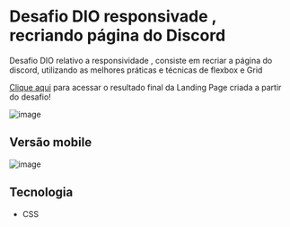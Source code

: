 
#  Desafio  DIO responsivade  , recriando  página  do Discord
Desafio  DIO  relativo  a  responsividade  , consiste  em  recriar  a  página  do discord, utilizando  as  melhores  práticas  e  técnicas  de flexbox  e Grid

[Clique aqui](https://laecio22.github.io/trilha-css-desafio-01/) para acessar o resultado final da Landing Page criada a partir do desafio!

![image](assets/images/laecio22-github-io-trilha-css-desafio-desktop.png)

## Versão  mobile
![image](assets/images/laecio22-github-io-trilha-css-desafio-responsivo.png)

## Tecnologia

- CSS

